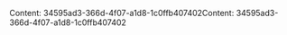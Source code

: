 <span data-ttu-id="66ec8-101">Content: 34595ad3-366d-4f07-a1d8-1c0ffb407402</span><span class="sxs-lookup"><span data-stu-id="66ec8-101">Content: 34595ad3-366d-4f07-a1d8-1c0ffb407402</span></span>